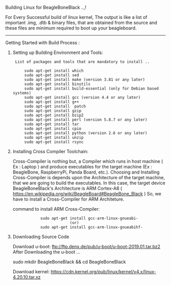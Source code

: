Building Linux for BeagleBoneBlack ..,!


For Every Successful build of linux kernel, 
The  output  is  like  a  list  of  important  .img,  .dtb  &  binary  files, 
that  are  obtained  from  the  source  and  these  files  are  minimum  required  to  boot  up  your  beagleboard.
___________________________________________________________________________________________________

Getting Started with Build Process :
		
1. Setting up Building Environment and Tools:	


		List of packages and tools that are mandatory to install .. 
        		
			sudo apt-get install which
			sudo apt-get install sed
			sudo apt-get install make (version 3.81 or any later)
			sudo apt-get install binutils
			sudo apt-get install build-essential (only for Debian based systems)
			sudo apt-get install gcc (version 4.4 or any later)
			sudo apt-get install g++ 
			sudo apt-get install  patch
			sudo apt-get install gzip
			sudo apt-get install bzip2
			sudo apt-get install perl (version 5.8.7 or any later)
			sudo apt-get install tar
			sudo apt-get install cpio
			sudo apt-get install python (version 2.6 or any later)
			sudo apt-get install unzip
			sudo apt-get install rsync
      
     
2. Installing Cross Compiler Toolchain:

	Cross-Compiler is nothing but, a Compiler which runs in host machine ( Ex : Laptop ) 
	and produce executables for the target machine 
	(Ex : BeagleBone, RaspberryPi, Panda Board, etc.). 
	Choosing and Installing Cross-Compiler is depends upon the Architecture of the target machine,
	that we are going to build the executables.
	In this case, the target device BeagleBoneBlack's Architecture is ARM Cortex-A8 
  	( https://en.wikipedia.org/wiki/BeagleBoard#BeagleBone_Black )
  So, we have to install a Cross-Compiler for ARM Architeture.
		
	command to install ARM Cross-Compiler:
		
		           sudo apt-get install gcc-arm-linux-gnueabi-
		                        (or)
	               sudo apt-get install gcc-arm-linux-gnueabihf-
		   
3. Downloading Source Code
    
    Download u-boot: ftp://ftp.denx.de/pub/u-boot/u-boot-2019.01.tar.bz2
    After Downloading the u-boot ...
    
    sudo mkdir BeagleBoneBlack && cd BeagleBoneBlack
    
    Download kernel: https://cdn.kernel.org/pub/linux/kernel/v4.x/linux-4.20.10.tar.xz
		
		
